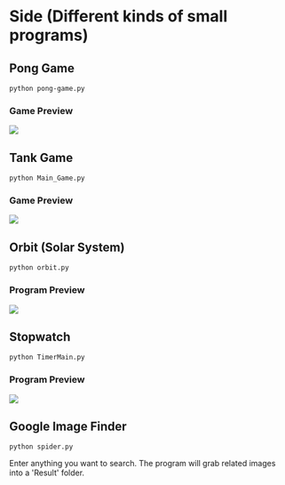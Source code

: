 # Side (Different kinds of small programs)

## Pong Game
```
python pong-game.py
```
### Game Preview
![](https://github.com/WuStevenShengyang/Side/blob/master/Source/pongpicture.PNG)


## Tank Game
```
python Main_Game.py
```
### Game Preview
![](https://github.com/WuStevenShengyang/Side/blob/master/Source/tankpicture.PNG)


## Orbit (Solar System)
```
python orbit.py
```


### Program Preview
![](https://github.com/WuStevenShengyang/Side/blob/master/Source/orbitpicture.PNG)


## Stopwatch
```
python TimerMain.py
```
### Program Preview
![](https://github.com/WuStevenShengyang/Side/blob/master/Source/timerpic.PNG)


## Google Image Finder
```
python spider.py
```
Enter anything you want to search. The program will grab related images into a 'Result' folder.
 
